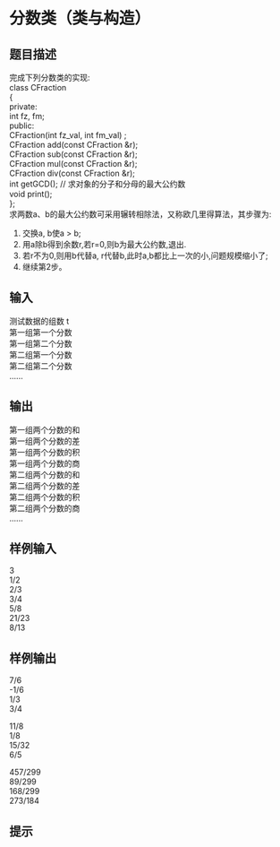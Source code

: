  # 分数类（类与构造）  
  
 ## 题目描述  
 完成下列分数类的实现:  
 class CFraction  
 {  
 private:  
    int fz, fm;  
 public:  
    CFraction(int fz_val, int fm_val) ;  
    CFraction add(const CFraction &r);  
    CFraction sub(const CFraction &r);  
    CFraction mul(const CFraction &r);  
    CFraction div(const CFraction &r);  
    int getGCD();   // 求对象的分子和分母的最大公约数  
    void print();  
 };  
 求两数a、b的最大公约数可采用辗转相除法，又称欧几里得算法，其步骤为:  
 1. 交换a, b使a > b;  
 2. 用a除b得到余数r,若r=0,则b为最大公约数,退出.  
 3. 若r不为0,则用b代替a, r代替b,此时a,b都比上一次的小,问题规模缩小了;  
 4. 继续第2步。  
 ## 输入  
 测试数据的组数 t  
 第一组第一个分数  
 第一组第二个分数  
 第二组第一个分数  
 第二组第二个分数  
 ......  
 ## 输出  
 第一组两个分数的和  
 第一组两个分数的差  
 第一组两个分数的积  
 第一组两个分数的商  
 第二组两个分数的和  
 第二组两个分数的差  
 第二组两个分数的积  
 第二组两个分数的商  
 ......  
 ## 样例输入  
 3  
 1/2  
 2/3  
 3/4  
 5/8  
 21/23  
 8/13  
 ## 样例输出  
 7/6  
 -1/6  
 1/3  
 3/4  
   
 11/8  
 1/8  
 15/32  
 6/5  
   
 457/299  
 89/299  
 168/299  
 273/184  
   
 ## 提示  
   
  
